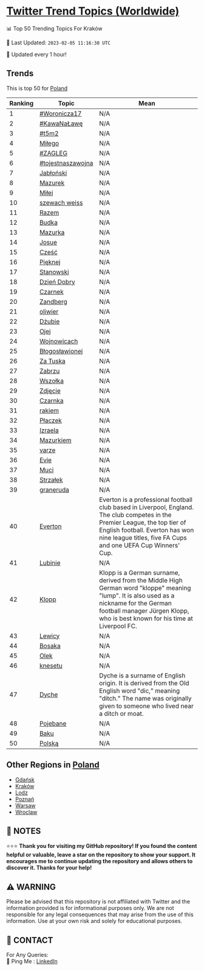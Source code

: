 [Twitter Trend Topics (Worldwide)](https://github.com/ErcinDedeoglu/Twitter-Trend-Topics)
==========


📊 Top 50 Trending Topics For Kraków

📆 Last Updated: `2023-02-05 11:16:30 UTC`

🔧 Updated every 1 hour!


## Trends

This is top 50 for [Poland](</Poland>)

| Ranking | Topic | Mean |
| ------- | ------------ | ------------ |
| 1 | [#Woronicza17](http://twitter.com/search?q=%23Woronicza17) | N/A |
| 2 | [#KawaNaŁawę](http://twitter.com/search?q=%23KawaNa%c5%81aw%c4%99) | N/A |
| 3 | [#t5m2](http://twitter.com/search?q=%23t5m2) | N/A |
| 4 | [Miłego](http://twitter.com/search?q=Mi%c5%82ego) | N/A |
| 5 | [#ZAGLEG](http://twitter.com/search?q=%23ZAGLEG) | N/A |
| 6 | [#tojestnaszawojna](http://twitter.com/search?q=%23tojestnaszawojna) | N/A |
| 7 | [Jabłoński](http://twitter.com/search?q=Jab%c5%82o%c5%84ski) | N/A |
| 8 | [Mazurek](http://twitter.com/search?q=Mazurek) | N/A |
| 9 | [Miłej](http://twitter.com/search?q=Mi%c5%82ej) | N/A |
| 10 | [szewach weiss](http://twitter.com/search?q=szewach+weiss) | N/A |
| 11 | [Razem](http://twitter.com/search?q=Razem) | N/A |
| 12 | [Budka](http://twitter.com/search?q=Budka) | N/A |
| 13 | [Mazurka](http://twitter.com/search?q=Mazurka) | N/A |
| 14 | [Josue](http://twitter.com/search?q=Josue) | N/A |
| 15 | [Cześć](http://twitter.com/search?q=Cze%c5%9b%c4%87) | N/A |
| 16 | [Pięknej](http://twitter.com/search?q=Pi%c4%99knej) | N/A |
| 17 | [Stanowski](http://twitter.com/search?q=Stanowski) | N/A |
| 18 | [Dzień Dobry](http://twitter.com/search?q=Dzie%c5%84+Dobry) | N/A |
| 19 | [Czarnek](http://twitter.com/search?q=Czarnek) | N/A |
| 20 | [Zandberg](http://twitter.com/search?q=Zandberg) | N/A |
| 21 | [oliwier](http://twitter.com/search?q=oliwier) | N/A |
| 22 | [Dżubie](http://twitter.com/search?q=D%c5%bcubie) | N/A |
| 23 | [Ojej](http://twitter.com/search?q=Ojej) | N/A |
| 24 | [Wojnowicach](http://twitter.com/search?q=Wojnowicach) | N/A |
| 25 | [Błogosławionej](http://twitter.com/search?q=B%c5%82ogos%c5%82awionej) | N/A |
| 26 | [Za Tuska](http://twitter.com/search?q=Za+Tuska) | N/A |
| 27 | [Zabrzu](http://twitter.com/search?q=Zabrzu) | N/A |
| 28 | [Wszołka](http://twitter.com/search?q=Wszo%c5%82ka) | N/A |
| 29 | [Zdjęcie](http://twitter.com/search?q=Zdj%c4%99cie) | N/A |
| 30 | [Czarnka](http://twitter.com/search?q=Czarnka) | N/A |
| 31 | [rakiem](http://twitter.com/search?q=rakiem) | N/A |
| 32 | [Płaczek](http://twitter.com/search?q=P%c5%82aczek) | N/A |
| 33 | [Izraela](http://twitter.com/search?q=Izraela) | N/A |
| 34 | [Mazurkiem](http://twitter.com/search?q=Mazurkiem) | N/A |
| 35 | [varze](http://twitter.com/search?q=varze) | N/A |
| 36 | [Evie](http://twitter.com/search?q=Evie) | N/A |
| 37 | [Muci](http://twitter.com/search?q=Muci) | N/A |
| 38 | [Strzałek](http://twitter.com/search?q=Strza%c5%82ek) | N/A |
| 39 | [graneruda](http://twitter.com/search?q=graneruda) | N/A |
| 40 | [Everton](http://twitter.com/search?q=Everton) | Everton is a professional football club based in Liverpool, England. The club competes in the Premier League, the top tier of English football. Everton has won nine league titles, five FA Cups and one UEFA Cup Winners' Cup. |
| 41 | [Lubinie](http://twitter.com/search?q=Lubinie) | N/A |
| 42 | [Klopp](http://twitter.com/search?q=Klopp) | Klopp is a German surname, derived from the Middle High German word "kloppe" meaning "lump". It is also used as a nickname for the German football manager Jürgen Klopp, who is best known for his time at Liverpool FC. |
| 43 | [Lewicy](http://twitter.com/search?q=Lewicy) | N/A |
| 44 | [Bosaka](http://twitter.com/search?q=Bosaka) | N/A |
| 45 | [Olek](http://twitter.com/search?q=Olek) | N/A |
| 46 | [knesetu](http://twitter.com/search?q=knesetu) | N/A |
| 47 | [Dyche](http://twitter.com/search?q=Dyche) | Dyche is a surname of English origin. It is derived from the Old English word "dic," meaning "ditch." The name was originally given to someone who lived near a ditch or moat. |
| 48 | [Pojebane](http://twitter.com/search?q=Pojebane) | N/A |
| 49 | [Baku](http://twitter.com/search?q=Baku) | N/A |
| 50 | [Polską](http://twitter.com/search?q=Polsk%c4%85) | N/A |



## Other Regions in [Poland](</Poland>)

* [Gdańsk](</Poland/Gdańsk.md>)
* [Kraków](</Poland/Kraków.md>)
* [Lodz](</Poland/Lodz.md>)
* [Poznań](</Poland/Poznań.md>)
* [Warsaw](</Poland/Warsaw.md>)
* [Wroclaw](</Poland/Wroclaw.md>)



## 📝 NOTES

⭐⭐⭐ **Thank you for visiting my GitHub repository! If you found the content helpful or valuable, leave a star on the repository to show your support. It encourages me to continue updating the repository and allows others to discover it. Thanks for your help!**


## ⚠️ WARNING

Please be advised that this repository is not affiliated with Twitter and the information provided is for informational purposes only. We are not responsible for any legal consequences that may arise from the use of this information. Use at your own risk and solely for educational purposes.


## 📨 CONTACT

 For Any Queries:  
            🏓 Ping Me : [LinkedIn](https://www.linkedin.com/in/ercindedeoglu/)
